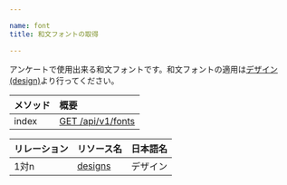 ```yaml
---

name: font
title: 和文フォントの取得

---
```


アンケートで使用出来る和文フォントです。和文フォントの適用は[デザイン(design)](#design)より行ってください。

|メソッド|概要|
|:---|:---|
|index|[GET /api/v1/fonts](#font_index)|

|リレーション|リソース名|日本語名|
|:---|:---|:---|
|1対n|[designs](#design)|デザイン|

